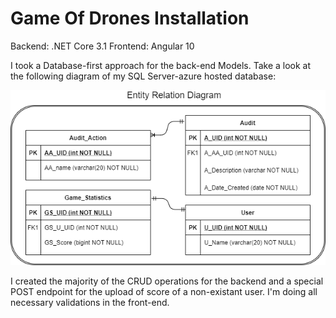 # **Game Of Drones Installation**
Backend: .NET Core 3.1
Frontend: Angular 10

I took a Database-first approach for the back-end Models. Take a look at the following diagram of my SQL Server-azure hosted database:

<img src="./ERD_game_of_drones.png">


I created the majority of the CRUD operations for the backend and a special POST endpoint for the upload of score of a non-existant user. I'm doing all necessary validations in the front-end.
